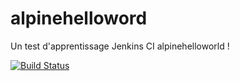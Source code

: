 # alpinehelloword
Un test d'apprentissage Jenkins CI alpinehelloworld !

[![Build Status](http://192.168.56.10:8080/buildStatus/icon?job=deployment)](http://192.168.56.10:8080/job/deployment/)
